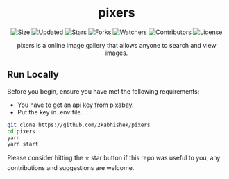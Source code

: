 <div align="center">

# pixers

![Size](https://img.shields.io/github/repo-size/2kabhishek/pixers?style=plastic&color=0f0&label=Size)
![Updated](https://img.shields.io/github/last-commit/2kabhishek/pixers?style=plastic&color=f00&label=Updated)
![Stars](https://img.shields.io/github/stars/2kabhishek/pixers?style=plastic&color=ffc801&label=Stars)
![Forks](https://img.shields.io/github/forks/2kabhishek/pixers?style=plastic&color=003cff&label=Forks)
![Watchers](https://img.shields.io/github/watchers/2kabhishek/pixers?style=plastic&color=ff5500&label=Watchers)
![Contributors](https://img.shields.io/github/contributors/2kabhishek/pixers?style=plastic&color=f0f&label=Contributors)
![License](https://img.shields.io/github/license/2kabhishek/pixers?style=plastic&color=555&label=License)

pixers is a online image gallery that allows anyone to search and view images.

</div>

## Run Locally

Before you begin, ensure you have met the following requirements:

- You have to get an api key from pixabay.
- Put the key in .env file.

```bash
git clone https://github.com/2kabhishek/pixers
cd pixers
yarn
yarn start
```
Please consider hitting the ⭐ star button if this repo was useful to you, any contributions and suggestions are welcome.

